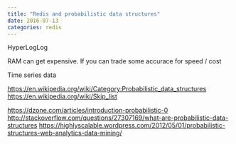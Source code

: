 ```yaml
---
title: "Redis and probabilistic data structures"
date: 2016-07-13
categories: redis
---
```


HyperLogLog

RAM can get expensive.  If you can trade some accurace for speed / cost

Time series data

https://en.wikipedia.org/wiki/Category:Probabilistic_data_structures
https://en.wikipedia.org/wiki/Skip_list

https://dzone.com/articles/introduction-probabilistic-0
http://stackoverflow.com/questions/27307169/what-are-probabilistic-data-structures
https://highlyscalable.wordpress.com/2012/05/01/probabilistic-structures-web-analytics-data-mining/